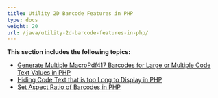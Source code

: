```yaml
---
title: Utility 2D Barcode Features in PHP
type: docs
weight: 20
url: /java/utility-2d-barcode-features-in-php/
---
```


**This section includes the following topics:**

- [Generate Multiple MacroPdf417 Barcodes for Large or Multiple Code Text Values in PHP](/barcode/java/generate-multiple-macropdf417-barcodes-for-large-or-multiple-code-text-values-in-php/)
- [Hiding Code Text that is too Long to Display in PHP](/barcode/java/hiding-code-text-that-is-too-long-to-display-in-php/)
- [Set Aspect Ratio of Barcodes in PHP](/barcode/java/set-aspect-ratio-of-barcodes-in-php/)
